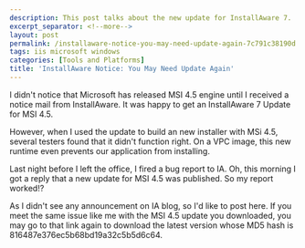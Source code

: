 ```yaml
---
description: This post talks about the new update for InstallAware 7.
excerpt_separator: <!--more-->
layout: post
permalink: /installaware-notice-you-may-need-update-again-7c791c38190d
tags: iis microsoft windows
categories: [Tools and Platforms]
title: 'InstallAware Notice: You May Need Update Again'
---
```

I didn't notice that Microsoft has released MSI 4.5 engine until I received a notice mail from InstallAware. It was happy to get an InstallAware 7 Update for MSI 4.5.

However, when I used the update to build an new installer with MSi 4.5, several testers found that it didn't function right. On a VPC image, this new runtime even prevents our application from installing.

Last night before I left the office, I fired a bug report to IA. Oh, this morning I got a reply that a new update for MSI 4.5 was published. So my report worked!?

As I didn't see any announcement on IA blog, so I'd like to post here. If you meet the same issue like me with the MSI 4.5 update you downloaded, you may go to that link again to download the latest version whose MD5 hash is 816487e376ec5b68bd19a32c5b5d6c64.
<!--more-->